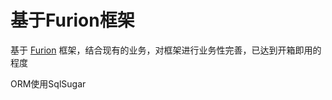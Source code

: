 # 基于Furion框架

基于 [Furion](https://furion.baiqian.ltd/docs) 框架，结合现有的业务，对框架进行业务性完善，已达到开箱即用的程度

ORM使用SqlSugar
